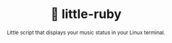 <div align="center">

  # 🏮 little-ruby

  <sub>Little script that displays your music status in your Linux terminal.</sub>

</div>